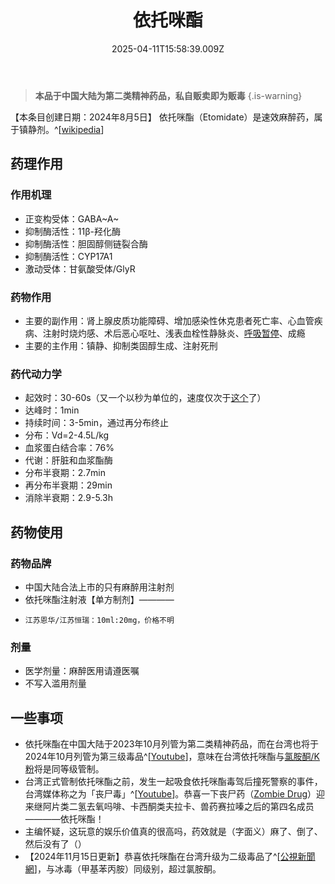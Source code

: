 ﻿---
title: 依托咪酯
description: 
published: true
date: 2025-04-11T15:58:39.009Z
tags: 
editor: markdown
dateCreated: 2025-04-11T15:58:34.573Z
---

> **本品于中国大陆为第二类精神药品，私自贩卖即为贩毒**
{.is-warning}

【本条目创建日期：2024年8月5日】
依托咪酯（Etomidate）是速效麻醉药，属于镇静剂。^[[wikipedia](https://en.wikipedia.org/wiki/Etomidate)]
## 药理作用
### 作用机理
- 正变构受体：GABA~A~
- 抑制酶活性：11β-羟化酶
- 抑制酶活性：胆固醇侧链裂合酶
- 抑制酶活性：CYP17A1
- 激动受体：甘氨酸受体/GlyR
### 药物作用
- 主要的副作用：肾上腺皮质功能障碍、增加感染性休克患者死亡率、心血管疾病、注射时烧灼感、术后恶心呕吐、浅表血栓性静脉炎、[呼吸暂停](/drug_effect/呼吸抑制/)、成瘾
- 主要的主作用：镇静、抑制类固醇生成、注射死刑
### 药代动力学
- 起效时：30-60s（又一个以秒为单位的，速度仅次于[这个](https://overspeed-wiki.github.io/%E5%85%83%E7%B4%A0%E5%91%A8%E6%9C%9F%E8%A1%A8/#%E4%B8%80%E6%B0%A7%E5%8C%96%E4%BA%8C%E6%B0%AE%EF%BC%88N2O%EF%BC%89-1)了）
- 达峰时：1min
- 持续时间：3-5min，通过再分布终止
- 分布：Vd=2-4.5L/kg
- 血浆蛋白结合率：76%
- 代谢：肝脏和血浆酯酶
- 分布半衰期：2.7min
- 再分布半衰期：29min
- 消除半衰期：2.9-5.3h
## 药物使用
### 药物品牌
- 中国大陆合法上市的只有麻醉用注射剂
- 依托咪酯注射液【单方制剂】————
-     江苏恩华/江苏恒瑞：10ml:20mg，价格不明
### 剂量
- 医学剂量：麻醉医用请遵医嘱
- 不写入滥用剂量
## 一些事项
- 依托咪酯在中国大陆于2023年10月列管为第二类精神药品，而在台湾也将于2024年10月列管为第三级毒品^[[Youtube](https://www.youtube.com/watch?v=zySL1Nm1rKg)]，意味在台湾依托咪酯与[氯胺酮/K粉](/drug/NMDA抗抑郁/)将是同等级管制。
- 台湾正式管制依托咪酯之前，发生一起吸食依托咪酯毒驾后撞死警察的事件，台湾媒体称之为「丧尸毒」^[[Youtube](https://www.youtube.com/watch?v=zySL1Nm1rKg)]。恭喜一下丧尸药（[Zombie Drug](https://en.wikipedia.org/wiki/Zombie_drug)）迎来继阿片类二氢去氧吗啡、卡西酮类夫拉卡、兽药赛拉嗪之后的第四名成员————依托咪酯！
- 主编怀疑，这玩意的娱乐价值真的很高吗，药效就是（字面义）麻了、倒了、然后没有了（）
- 【2024年11月15日更新】恭喜依托咪酯在台湾升级为二级毒品了^[[公視新聞網](https://news.pts.org.tw/article/724287)]，与冰毒（甲基苯丙胺）同级别，超过氯胺酮。

